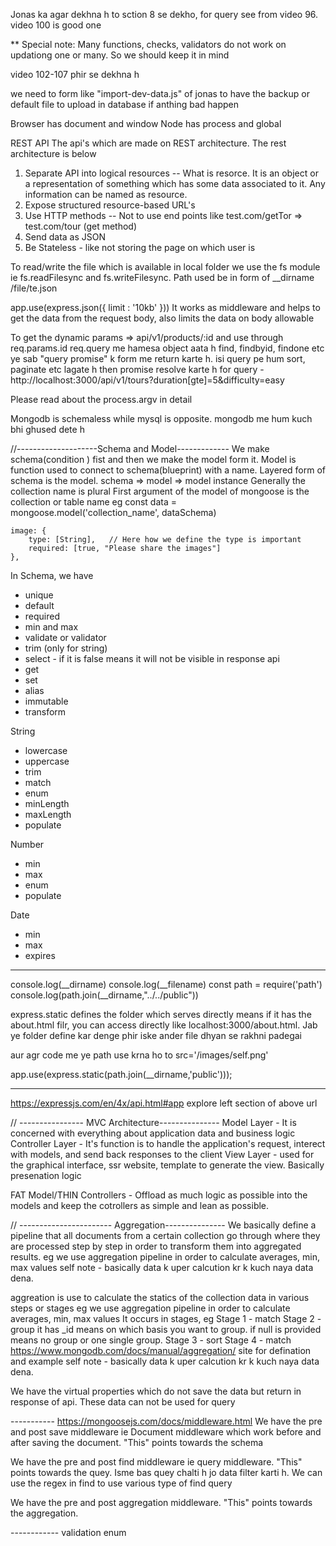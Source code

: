 Jonas ka agar dekhna h to sction 8 se dekho, for query see from video 96. video 100 is good one

** Special note: Many functions, checks, validators do not work on updationg one or many. So we should keep it in mind

video 102-107 phir se dekhna h

we need to form like "import-dev-data.js" of jonas to have the backup or default file to upload in database if anthing bad happen

Browser has document and window
Node has process and global

REST API
The api's which are made on REST architecture. The rest architecture is below
1. Separate API into logical resources
    -- What is resorce. It is an object or a representation of something which has some data associated to it. Any information can be named as resource. 
2. Expose structured resource-based URL's
3. Use HTTP methods
    -- Not to use end points like test.com/getTor => test.com/tour  (get method)
4. Send data as JSON
5. Be Stateless - like not storing the page on which user is

To read/write the file which is available in local folder we use the fs module ie fs.readFilesync and fs.writeFilesync. Path used be in form of __dirname /file/te.json

app.use(express.json({ limit : '10kb' })) It works as middleware and helps to get the data from the request body, also limits the data on body allowable

To get the dynamic params => api/v1/products/:id and use through req.params.id
req.query me hamesa object aata h
find, findbyid, findone etc ye sab "query promise" k form me return karte h. isi query pe hum sort, paginate etc lagate h then promise resolve karte h
for query - http://localhost:3000/api/v1/tours?duration[gte]=5&difficulty=easy

Please read about the process.argv in detail

Mongodb is schemaless while mysql is opposite. mongodb me hum kuch bhi ghused dete h

//--------------------Schema and Model-------------
We make schema(condition ) fist and then we make the model form it. Model is function used to connect to schema(blueprint) with a name. Layered form of schema is the model. schema => model => model instance
Generally the collection name is plural
First argument of the model of mongoose is the collection or table name
eg const data = mongoose.model('collection_name', dataSchema)

    image: {
        type: [String],   // Here how we define the type is important
        required: [true, "Please share the images"]
    },



In Schema, we have 
- unique
- default
- required
- min and max
- validate or validator
- trim (only for string)
- select - if it is false means it will not be visible in response api
- get
- set
- alias
- immutable
- transform

String
- lowercase
- uppercase
- trim
- match
- enum
- minLength
- maxLength
- populate

Number
- min
- max
- enum
- populate

Date
- min
- max
- expires

-----------------------------
console.log(__dirname)
console.log(__filename)
const path = require('path')
console.log(path.join(__dirname,"../../public"))

express.static defines the folder which serves directly means if it has the about.html filr, you can access directly like localhost:3000/about.html.  Jab ye folder define kar denge phir iske ander file dhyan se rakhni padegai

aur agr code me ye path use krna ho to src='/images/self.png'

app.use(express.static(path.join(__dirname,'public')));

-----------------------------
https://expressjs.com/en/4x/api.html#app
explore left section of above url


// ---------------- MVC Architecture---------------
Model Layer - It is concerned with everything about application data and business logic
Controller Layer - It's function is to handle the application's request, interect with models, and send back responses to the client
View Layer - used for the graphical interface, ssr website, template to generate the view. Basically presenation logic

FAT Model/THIN Controllers - Offload as much logic as possible into the models and keep the cotrollers as simple and lean as possible.


// ----------------------- Aggregation---------------
We basically define a pipeline that all documents from a certain collection go through where they are processed step by step in order to transform them into aggregated results.
eg we use aggregation pipeline in order to calculate averages, min, max values 
self note - basically data k uper calcution kr k kuch naya data dena.

aggreation is use to calculate the statics of the collection data in various steps or stages
eg we use aggregation pipeline in order to calculate averages, min, max values 
It occurs in stages, 
eg  Stage 1 - match
    Stage 2 - group it has _id means on which basis you want to group. if null is provided means no group or one single group. 
    Stage 3 - sort
    Stage 4 - match
https://www.mongodb.com/docs/manual/aggregation/   site for defination and example
self note - basically data k uper calcution kr k kuch naya data dena.

We have the virtual properties which do not save the data but return in response of api. These data can not be used for query




----------- https://mongoosejs.com/docs/middleware.html
We have the pre and post save middleware ie Document middleware which work before and after saving the document. "This" points towards the schema

We have the pre and post find middleware ie query middleware. "This" points towards the quey. Isme bas quey chalti h jo data filter karti h. We can use the regex in find to use various type of find query

We have the pre and post aggregation middleware. "This" points towards the aggregation.


------------ validation
enum